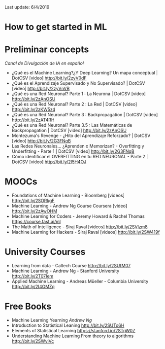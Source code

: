 Last update: 6/4/2019
# How to get started in ML

# Preliminar concepts
_Canal de Divulgación de IA en español_
* ¿Qué es el Machine Learning?¿Y Deep Learning? Un mapa conceptual | DotCSV [video] http://bit.ly/2zyV0dF
* ¿Qué es el Aprendizaje Supervisado y No Supervisado? | DotCSV [video] http://bit.ly/2zyVnVB
* ¿Qué es una Red Neuronal? Parte 1 : La Neurona | DotCSV [video] http://bit.ly/2zAnOSU
* ¿Qué es una Red Neuronal? Parte 2 : La Red | DotCSV [video] http://bit.ly/2zKW5zd
* ¿Qué es una Red Neuronal? Parte 3 : Backpropagation | DotCSV [video] http://bit.ly/2zAT4RH
* ¿Qué es una Red Neuronal? Parte 3.5 : Las Matemáticas de Backpropagation | DotCSV [video] http://bit.ly/2zAnOSU
* Montezuma's Revenge - ¿Hito del Aprendizaje Reforzado? | DotCSV [video] http://bit.ly/2G3FNqB
* Las Redes Neuronales... ¿Aprenden o Memorizan? - Overfitting y Underfitting - Parte 1  | DotCSV [video] http://bit.ly/2G3FNqB
* Cómo identificar el OVERFITTING en tu RED NEURONAL - Parte 2 | DotCSV [video] http://bit.ly/2I5H4OJ


# MOOCs
* Foundations of Machine Learning - Bloomberg [videos] http://bit.ly/2SORkgF
* Machine Learning - Andrew Ng Course Coursera [video] http://bit.ly/2zAwOHM
* Machine Learning for Coders - Jeremy Howard & Rachel Thomas https://course.fast.ai/ml
* The Math of Intelligence - Siraj Raval [videos] http://bit.ly/2SVlzm8
* Machine Learning for Hackers - Siraj Raval [videos] http://bit.ly/2SW419f

# University Courses
* Learning from data - Caltech Course  http://bit.ly/2SUfM07
* Machine Learning - Andrew Ng - Stanford University http://bit.ly/2T07Iem
* Applied Machine Learning - Andreas Müeller - Columbia University http://bit.ly/2I4OMZq

# Free Books
* Machine Learning Yearning _Andrew Ng_ 
* Introduction to Statistical Leaning http://bit.ly/2SUTo6H
* Elements of Statistical Learning https://stanford.io/2STpW0Z
* Understanding Machine Learning From theory to algorithms http://bit.ly/2SWvlVc


